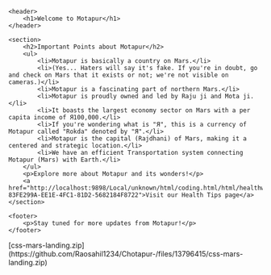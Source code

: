 <!DOCTYPE html>
<html>

<head>
    <title>Welcome to Motapur - The Martian Country</title>
</head>

<body>

    <header>
        <h1>Welcome to Motapur</h1>
    </header>

    <section>
        <h2>Important Points about Motapur</h2>
        <ul>
            <li>Motapur is basically a country on Mars.</li>
            <li>(Yes... Haters will say it's fake. If you're in doubt, go and check on Mars that it exists or not; we're not visible on cameras.)</li>
            <li>Motapur is a fascinating part of northern Mars.</li>
            <li>Motapur is proudly owned and led by Raju ji and Mota ji.</li>
            <li>It boasts the largest economy sector on Mars with a per capita income of Я100,000.</li>
            <li>If you're wondering what is "Я", this is a currency of Motapur called "Rokda" denoted by "Я".</li>
            <li>Motapur is the capital (Rajdhani) of Mars, making it a centered and strategic location.</li>
            <li>We have an efficient Transportation system connecting Motapur (Mars) with Earth.</li>
        </ul>
        <p>Explore more about Motapur and its wonders!</p>
        <a href="http://localhost:9898/Local/unknown/html/coding.html/html/healthwala2.html?83FE299A-EE1E-4FC1-81D2-5682184F8722">Visit our Health Tips page</a>
    </section>

    <footer>
        <p>Stay tuned for more updates from Motapur!</p>
    </footer>

</body>

</html>[css-mars-landing.zip](https://github.com/Raosahil1234/Chotapur-/files/13796415/css-mars-landing.zip)
